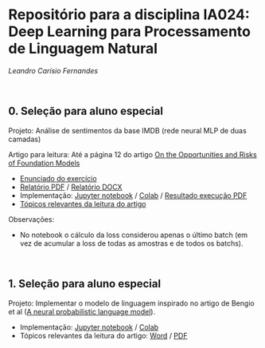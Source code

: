 # Repositório para a disciplina IA024:  Deep Learning para Processamento de Linguagem Natural
*Leandro Carísio Fernandes*

<br>

## 0. Seleção para aluno especial

Projeto: Análise de sentimentos da base IMDB (rede neural MLP de duas camadas)

Artigo para leitura: Até a página 12 do artigo [On the Opportunities and Risks of Foundation Models](https://arxiv.org/pdf/2108.07258.pdf)

- [Enunciado do exercício](./0%20-%20selecao%20-%20mlp%20para%20analise%20de%20sentimentos%20imdb/relatorio/enunciado%20-%20[versao%20final]%20Processo%20Seletivo%20para%20Disciplina%20IA-024%201S2024.docx)
- [Relatório PDF](./0%20-%20selecao%20-%20mlp%20para%20analise%20de%20sentimentos%20imdb/relatorio/relatorio%20-%20Processo%20Seletivo%20IA024%201S2024.pdf) / [Relatório DOCX](./0%20-%20selecao%20-%20mlp%20para%20analise%20de%20sentimentos%20imdb/relatorio/relatorio%20-%20Processo%20Seletivo%20IA024%201S2024.docx)
- Implementação: [Jupyter notebook](./0%20-%20selecao%20-%20mlp%20para%20analise%20de%20sentimentos%20imdb/notebook/AnaliseSentimentosBagOfWords_Carisio.ipynb) / [Colab](https://colab.research.google.com/drive/1GKMh43uoZUr6noazUjH7muRgajV4kVXz?usp=sharing) / [Resultado execução PDF](./0%20-%20selecao%20-%20mlp%20para%20analise%20de%20sentimentos%20imdb/notebook/AnaliseSentimentosBagOfWords-Carisio.pdf)
- [Tópicos relevantes da leitura do artigo](./0%20-%20selecao%20-%20mlp%20para%20analise%20de%20sentimentos%20imdb/leitura/Topicos%20relevantes%20-%20On%20the%20Opportunities%20and%20Risks%20of%20Foundation%20Models.pdf)


Observações:

- No notebook o cálculo da loss considerou apenas o último batch (em vez de acumular a loss de todas as amostras e de todos os batchs).

<br> 

## 1. Seleção para aluno especial

Projeto: Implementar o modelo de linguagem inspirado no artigo de Bengio et al ([A neural probabilistic language model](https://www.jmlr.org/papers/volume3/bengio03a/bengio03a.pdf)).

- Implementação: [Jupyter notebook]() / [Colab]()
- Tópicos relevantes da leitura do artigo: [Word](./1%20-%20modelo%20de%20linguagem%20-%20bengio/leitura/[Aula%201]%20Bengio%20-%20Principais%20contribuições%20do%20artigo.docx) / [PDF](./1%20-%20modelo%20de%20linguagem%20-%20bengio/leitura/[Aula%201]%20Bengio%20-%20Principais%20contribuições%20do%20artigo.pdf)